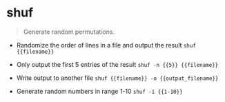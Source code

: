 # shuf
> Generate random permutations.

- Randomize the order of lines in a file and output the result
`shuf {{filename}}`

- Only output the first 5 entries of the result
`shuf -n {{5}} {{filename}}`

- Write output to another file
`shuf {{filename}} -o {{output_filename}}`

- Generate random numbers in range 1-10
`shuf -i {{1-10}}`
